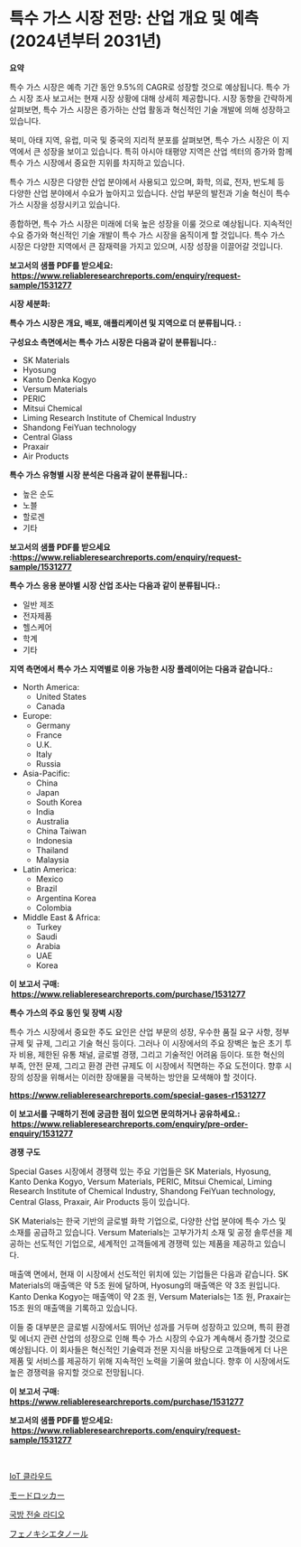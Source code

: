 <p><h1>특수 가스 시장 전망: 산업 개요 및 예측 (2024년부터 2031년)</h1></p><p><strong>요약</strong></p>
<p><p>특수 가스 시장은 예측 기간 동안 9.5%의 CAGR로 성장할 것으로 예상됩니다. 특수 가스 시장 조사 보고서는 현재 시장 상황에 대해 상세히 제공합니다. 시장 동향을 간략하게 살펴보면, 특수 가스 시장은 증가하는 산업 활동과 혁신적인 기술 개발에 의해 성장하고 있습니다.</p><p>북미, 아태 지역, 유럽, 미국 및 중국의 지리적 분포를 살펴보면, 특수 가스 시장은 이 지역에서 큰 성장을 보이고 있습니다. 특히 아시아 태평양 지역은 산업 섹터의 증가와 함께 특수 가스 시장에서 중요한 지위를 차지하고 있습니다.</p><p>특수 가스 시장은 다양한 산업 분야에서 사용되고 있으며, 화학, 의료, 전자, 반도체 등 다양한 산업 분야에서 수요가 높아지고 있습니다. 산업 부문의 발전과 기술 혁신이 특수 가스 시장을 성장시키고 있습니다.</p><p>종합하면, 특수 가스 시장은 미래에 더욱 높은 성장을 이룰 것으로 예상됩니다. 지속적인 수요 증가와 혁신적인 기술 개발이 특수 가스 시장을 움직이게 할 것입니다. 특수 가스 시장은 다양한 지역에서 큰 잠재력을 가지고 있으며, 시장 성장을 이끌어갈 것입니다.</p></p>
<p><strong>보고서의 샘플 PDF를 받으세요: &nbsp;<a href="https://www.reliableresearchreports.com/enquiry/request-sample/1531277">https://www.reliableresearchreports.com/enquiry/request-sample/1531277</a></strong></p>
<p><strong>시장 세분화:</strong></p>
<p><strong> 특수 가스 시장은 개요, 배포, 애플리케이션 및 지역으로 더 분류됩니다. :</strong></p>
<p><strong>구성요소 측면에서는 특수 가스 시장은 다음과 같이 분류됩니다.:</strong></p>
<p><ul><li>SK Materials</li><li>Hyosung</li><li>Kanto Denka Kogyo</li><li>Versum Materials</li><li>PERIC</li><li>Mitsui Chemical</li><li>Liming Research Institute of Chemical Industry</li><li>Shandong FeiYuan technology</li><li>Central Glass</li><li>Praxair</li><li>Air Products</li></ul></p>
<p><strong> 특수 가스 유형별 시장 분석은 다음과 같이 분류됩니다.:</strong></p>
<p><ul><li>높은 순도</li><li>노블</li><li>할로겐</li><li>기타</li></ul></p>
<p><strong>보고서의 샘플 PDF를 받으세요 :<a href="https://www.reliableresearchreports.com/enquiry/request-sample/1531277">https://www.reliableresearchreports.com/enquiry/request-sample/1531277</a></strong></p>
<p><strong> 특수 가스 응용 분야별 시장 산업 조사는 다음과 같이 분류됩니다.:</strong></p>
<p><ul><li>일반 제조</li><li>전자제품</li><li>헬스케어</li><li>학계</li><li>기타</li></ul></p>
<p><strong>지역 측면에서 특수 가스 지역별로 이용 가능한 시장 플레이어는 다음과 같습니다.:</strong></p>
<p><ul>
    <li>
        North America:
        <ul>
            <li>United States</li>
            <li>Canada</li>
        </ul>
    </li>
    <li>
        Europe:
        <ul>
            <li>Germany</li>
            <li>France</li>
            <li>U.K.</li>
            <li>Italy</li>
            <li>Russia</li>
        </ul>
    </li>
    <li>
        Asia-Pacific:
        <ul>
            <li>China</li>
            <li>Japan</li>
            <li>South Korea</li>
            <li>India</li>
            <li>Australia</li>
            <li>China Taiwan</li>
            <li>Indonesia</li>
            <li>Thailand</li>
            <li>Malaysia</li>
        </ul>
    </li>
    <li>
        Latin America:
        <ul>
            <li>Mexico</li>
            <li>Brazil</li>
            <li>Argentina Korea</li>
            <li>Colombia</li>
        </ul>
    </li>
    <li>
        Middle East & Africa:
        <ul>
            <li>Turkey</li>
            <li>Saudi</li>
            <li>Arabia</li>
            <li>UAE</li>
            <li>Korea</li>
        </ul>
    </li>
    </ul></p>
<p><strong>이 보고서 구매: &nbsp;<a href="https://www.reliableresearchreports.com/purchase/1531277">https://www.reliableresearchreports.com/purchase/1531277</a></strong></p>
<p><strong>특수 가스의 주요 동인 및 장벽 시장</strong></p>
<p><p>특수 가스 시장에서 중요한 주도 요인은 산업 부문의 성장, 우수한 품질 요구 사항, 정부 규제 및 규제, 그리고 기술 혁신 등이다. 그러나 이 시장에서의 주요 장벽은 높은 초기 투자 비용, 제한된 유통 채널, 글로벌 경쟁, 그리고 기술적인 어려움 등이다. 또한 혁신의 부족, 안전 문제, 그리고 환경 관련 규제도 이 시장에서 직면하는 주요 도전이다. 향후 시장의 성장을 위해서는 이러한 장애물을 극복하는 방안을 모색해야 할 것이다.</p></p>
<p><strong><a href="https://www.reliableresearchreports.com/special-gases-r1531277">https://www.reliableresearchreports.com/special-gases-r1531277</a></strong></p>
<p><strong>이 보고서를 구매하기 전에 궁금한 점이 있으면 문의하거나 공유하세요.: &nbsp;<a href="https://www.reliableresearchreports.com/enquiry/pre-order-enquiry/1531277">https://www.reliableresearchreports.com/enquiry/pre-order-enquiry/1531277</a></strong></p>
<p><strong>경쟁 구도</strong></p>
<p><p>Special Gases 시장에서 경쟁력 있는 주요 기업들은 SK Materials, Hyosung, Kanto Denka Kogyo, Versum Materials, PERIC, Mitsui Chemical, Liming Research Institute of Chemical Industry, Shandong FeiYuan technology, Central Glass, Praxair, Air Products 등이 있습니다.</p><p>SK Materials는 한국 기반의 글로벌 화학 기업으로, 다양한 산업 분야에 특수 가스 및 소재를 공급하고 있습니다. Versum Materials는 고부가가치 소재 및 공정 솔루션을 제공하는 선도적인 기업으로, 세계적인 고객들에게 경쟁력 있는 제품을 제공하고 있습니다.</p><p>매출액 면에서, 현재 이 시장에서 선도적인 위치에 있는 기업들은 다음과 같습니다. SK Materials의 매출액은 약 5조 원에 달하며, Hyosung의 매출액은 약 3조 원입니다. Kanto Denka Kogyo는 매출액이 약 2조 원, Versum Materials는 1조 원, Praxair는 15조 원의 매출액을 기록하고 있습니다.</p><p>이들 중 대부분은 글로벌 시장에서도 뛰어난 성과를 거두며 성장하고 있으며, 특히 환경 및 에너지 관련 산업의 성장으로 인해 특수 가스 시장의 수요가 계속해서 증가할 것으로 예상됩니다. 이 회사들은 혁신적인 기술력과 전문 지식을 바탕으로 고객들에게 더 나은 제품 및 서비스를 제공하기 위해 지속적인 노력을 기울여 왔습니다. 향후 이 시장에서도 높은 경쟁력을 유지할 것으로 전망됩니다.</p></p>
<p><strong>이 보고서 구매: &nbsp; <a href="https://www.reliableresearchreports.com/purchase/1531277">https://www.reliableresearchreports.com/purchase/1531277</a></strong></p>
<p><strong>보고서의 샘플 PDF를 받으세요: &nbsp;<a href="https://www.reliableresearchreports.com/enquiry/request-sample/1531277">https://www.reliableresearchreports.com/enquiry/request-sample/1531277</a></strong><strong></strong></p>
<p>&nbsp;</p>
<p><p><a href="https://medium.com/@wheelgg5674537/%EC%82%AC%EC%9D%B4%EC%A6%88-cagr-%ED%8A%B8%EB%A0%8C%EB%93%9C-2024-2030%EB%85%84-iot-%ED%81%B4%EB%9D%BC%EC%9A%B0%EB%93%9C-%EC%8B%9C%EC%9E%A5-0c3be2bd2d5c">IoT 클라우드</a></p><p><a href="https://medium.com/@jaylonlesch1993/%E3%83%A2%E3%83%BC%E3%83%89%E3%83%AD%E3%83%83%E3%82%AB%E3%83%BC%E3%83%9E%E3%83%BC%E3%82%B1%E3%83%83%E3%83%88%E3%81%AE%E3%82%A4%E3%83%B3%E3%82%B5%E3%82%A4%E3%83%88-%E5%B8%82%E5%A0%B4%E5%8B%95%E5%90%91-%E6%88%90%E9%95%B7-2024%E5%B9%B4%E3%81%8B%E3%82%892031%E5%B9%B4%E3%81%BE%E3%81%A7%E3%81%AE%E4%BA%88%E6%B8%AC-178ad7acac18">モードロッカー</a></p><p><a href="https://medium.com/@bub56567/%EB%B0%A9%EC%96%B4-%EC%A0%84%EC%88%A0-%EB%9D%BC%EB%94%94%EC%98%A4-%EC%8B%9C%EC%9E%A5-%EC%84%B1%EA%B3%B5%EC%A0%81%EC%9D%B8-%EB%B9%84%EC%A6%88%EB%8B%88%EC%8A%A4-%EC%A0%84%EB%9E%B5%EC%9D%98-%ED%95%B5%EC%8B%AC-%EC%98%88%EC%B8%A1-2031%EB%85%84%EA%B9%8C%EC%A7%80-1b04ee926934">국방 전술 라디오</a></p><p><a href="https://medium.com/@austinjames1907/%E3%83%95%E3%82%A7%E3%83%8E%E3%82%AD%E3%82%B7%E3%82%A8%E3%82%BF%E3%83%8E%E3%83%BC%E3%83%AB%E5%B8%82%E5%A0%B4%E3%81%AF-%E5%B8%82%E5%A0%B4%E3%82%B7%E3%82%A7%E3%82%A2-%E3%82%B5%E3%82%A4%E3%82%BA-%E3%81%9D%E3%81%97%E3%81%A62031%E5%B9%B4%E3%81%BE%E3%81%A7%E3%81%AE%E4%BA%88%E6%B8%AC%E3%81%AB%E7%84%A6%E7%82%B9%E3%82%92%E5%BD%93%E3%81%A6%E3%81%A6%E3%81%84%E3%81%BE%E3%81%99-ad6f47accc31">フェノキシエタノール</a></p></p>